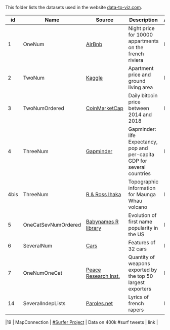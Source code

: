 This folder lists the datasets used in the website [data-to-viz.com](https://www.data-to-viz.com).

| id | Name          				| Source        |  Description | Analysis |
|----|------------- 				|---------------| ------------| ---------|
|1   | OneNum        				| [AirBnb](https://s3.amazonaws.com/tomslee-airbnb-data-2/alpes_maritime.zip) | Night price for 10000 appartments on the french riviera | link |
|2   | TwoNum 			       		| [Kaggle](https://www.kaggle.com/c/house-prices-advanced-regression-techniques/data) | Apartment price and ground living area | link |
|3   | TwoNumOrdered        		| [CoinMarketCap](https://github.com/JesseVent/crypto) | Daily bitcoin price between 2014 and 2018 | link |
|4   | ThreeNum        				| [Gapminder](https://github.com/jennybc/gapminder) | Gapminder: life Expectancy, pop and per-capita GDP for several countries | link |
|4bis| ThreeNum        				| [R & Ross Ihaka](https://vincentarelbundock.github.io/Rdatasets/doc/datasets/volcano.html) | Topographic information for Maunga Whau volcano | link |
|5   | OneCatSevNumOrdered        	| [Babynames R library](https://github.com/hadley/babynames) | Evolution of first name popularity in the US | link |
|6   | SeveralNum		       		| [Cars](https://stat.ethz.ch/R-manual/R-devel/library/datasets/html/mtcars.html) | Features of 32 cars | link |
|7   | OneNumOneCat		       		| [Peace Research Inst.](http://armstrade.sipri.org/armstrade/page/toplist.php) | Quantity of weapons exported by the top 50 largest exporters | link |
|14  | SeveralIndepLists	   		| [Paroles.net](https://www.paroles.net/) | Lyrics of french rapers | link |


|19  | MapConnection        		| [#Surfer Project](https://github.com/holtzy/About-Surfers-On-Twitter) | Data on 400k #surf tweets | link |
































